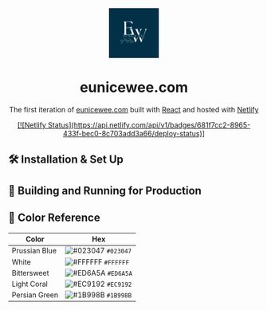 <div align="center">
  <img alt="Logo" src="/images/website-logo.png" width="100" />
</div>
<h1 align="center">
  eunicewee.com
</h1>
<p align="center">
  The first iteration of <a href="https://eunicewee.com" target="_blank">eunicewee.com</a> built with <a href="https://react.dev/" target="_blank">React</a> and hosted with <a href="https://www.netlify.com/" target="_blank">Netlify</a>
</p>
<p align="center">
  <a href="https://app.netlify.com/sites/eunicewee/deploys" target="_blank">
    [![Netlify Status](https://api.netlify.com/api/v1/badges/681f7cc2-8965-433f-bec0-8c703add3a66/deploy-status)]
  </a>
</p>
<!-- Place photo here -->

## 🛠 Installation & Set Up

## 🚀 Building and Running for Production

## 🎨 Color Reference

| Color         | Hex                                                                |
| ------------- | ------------------------------------------------------------------ |
| Prussian Blue | ![#023047](https://via.placeholder.com/10/023047?text=+) `#023047` |
| White         | ![#FFFFFF](https://via.placeholder.com/10/FFFFFF?text=+) `#FFFFFF` |
| Bittersweet   | ![#ED6A5A](https://via.placeholder.com/10/ED6A5A?text=+) `#ED6A5A` |
| Light Coral   | ![#EC9192](https://via.placeholder.com/10/EC9192?text=+) `#EC9192` |
| Persian Green | ![#1B998B](https://via.placeholder.com/10/1B998B?text=+) `#1B998B` |

